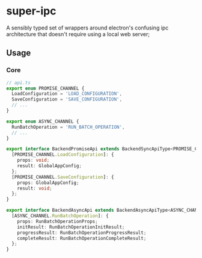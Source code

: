 # super-ipc

A sensibly typed set of wrappers around electron's confusing ipc
architecture that doesn't require using a local web server;

## Usage

### Core

```ts
// api.ts
export enum PROMISE_CHANNEL {
  LoadConfiguration = 'LOAD_CONFIGURATION',
  SaveConfiguration = 'SAVE_CONFIGURATION',
  // ...
}

export enum ASYNC_CHANNEL {
  RunBatchOperation = 'RUN_BATCH_OPERATION',
  // ...
}

export interface BackendPromiseApi extends BackendSyncApiType<PROMISE_CHANNEL> {
  [PROMISE_CHANNEL.LoadConfiguration]: {
    props: void;
    result: GlobalAppConfig;
  };
  [PROMISE_CHANNEL.SaveConfiguration]: {
    props: GlobalAppConfig;
    result: void;
  };
}

export interface BackendAsyncApi extends BackendAsyncApiType<ASYNC_CHANNEL> {
  [ASYNC_CHANNEL.RunBatchOperation]: {
    props: RunBatchOperationProps;
    initResult: RunBatchOperationInitResult;
    progressResult: RunBatchOperationProgressResult;
    completeResult: RunBatchOperationCompleteResult;
  };
}
```
